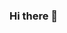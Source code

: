 ### Hi there 👋

<!--
**Oliviaffc/oliviaffc** is a ✨ _special_ ✨ repository because its `README.md` (this file) appears on your GitHub profile.

Here are some ideas to get you started:

- 🌱 Atualmente estou aprendendo: Python
- 📫 oliviaroquini01@gmail.com
- 😄 Idade: 16 anos
- 📌 Brasil
- 📔 SENAI Resende
